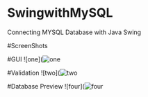 # SwingwithMySQL
Connecting MYSQL Database with Java Swing

#ScreenShots

#GUI
![one](![one](https://user-images.githubusercontent.com/24440543/193423256-6403ff69-5479-4f57-8a68-210aaf99721e.PNG)




#Validation 
![two](![two](https://user-images.githubusercontent.com/24440543/193423262-263d6e88-a87d-49ea-a987-3de9711aa632.PNG)






#Database Preview
![four](![four](https://user-images.githubusercontent.com/24440543/193423290-5e3dc7ee-57ae-47d5-950e-a11600566132.PNG)


